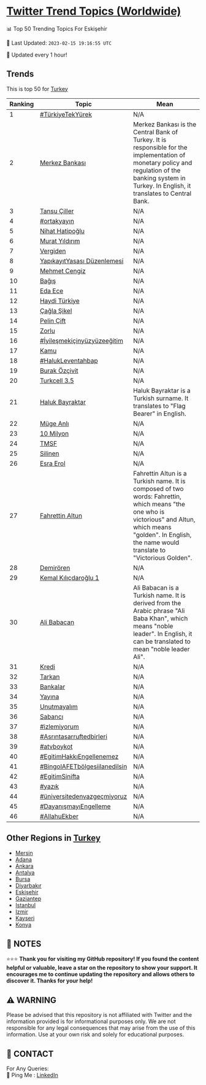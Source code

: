 [Twitter Trend Topics (Worldwide)](https://github.com/ErcinDedeoglu/Twitter-Trend-Topics)
==========


📊 Top 50 Trending Topics For Eskişehir

📆 Last Updated: `2023-02-15 19:16:55 UTC`

🔧 Updated every 1 hour!


## Trends

This is top 50 for [Turkey](</Turkey>)

| Ranking | Topic | Mean |
| ------- | ------------ | ------------ |
| 1 | [#TürkiyeTekYürek](http://twitter.com/search?q=%23T%c3%bcrkiyeTekY%c3%bcrek) | N/A |
| 2 | [Merkez Bankası](http://twitter.com/search?q=Merkez+Bankas%c4%b1) | Merkez Bankası is the Central Bank of Turkey. It is responsible for the implementation of monetary policy and regulation of the banking system in Turkey. In English, it translates to Central Bank. |
| 3 | [Tansu Çiller](http://twitter.com/search?q=Tansu+%c3%87iller) | N/A |
| 4 | [#ortakyayın](http://twitter.com/search?q=%23ortakyay%c4%b1n) | N/A |
| 5 | [Nihat Hatipoğlu](http://twitter.com/search?q=Nihat+Hatipo%c4%9flu) | N/A |
| 6 | [Murat Yıldırım](http://twitter.com/search?q=Murat+Y%c4%b1ld%c4%b1r%c4%b1m) | N/A |
| 7 | [Vergiden](http://twitter.com/search?q=Vergiden) | N/A |
| 8 | [YapıkayıtYasası Düzenlemesi](http://twitter.com/search?q=Yap%c4%b1kay%c4%b1tYasas%c4%b1+D%c3%bczenlemesi) | N/A |
| 9 | [Mehmet Cengiz](http://twitter.com/search?q=Mehmet+Cengiz) | N/A |
| 10 | [Bağış](http://twitter.com/search?q=Ba%c4%9f%c4%b1%c5%9f) | N/A |
| 11 | [Eda Ece](http://twitter.com/search?q=Eda+Ece) | N/A |
| 12 | [Haydi Türkiye](http://twitter.com/search?q=Haydi+T%c3%bcrkiye) | N/A |
| 13 | [Çağla Şikel](http://twitter.com/search?q=%c3%87a%c4%9fla+%c5%9eikel) | N/A |
| 14 | [Pelin Çift](http://twitter.com/search?q=Pelin+%c3%87ift) | N/A |
| 15 | [Zorlu](http://twitter.com/search?q=Zorlu) | N/A |
| 16 | [#İyileşmekiçinyüzyüzeeğitim](http://twitter.com/search?q=%23%c4%b0yile%c5%9fmeki%c3%a7iny%c3%bczy%c3%bczee%c4%9fitim) | N/A |
| 17 | [Kamu](http://twitter.com/search?q=Kamu) | N/A |
| 18 | [#HalukLeventahbap](http://twitter.com/search?q=%23HalukLeventahbap) | N/A |
| 19 | [Burak Özçivit](http://twitter.com/search?q=Burak+%c3%96z%c3%a7ivit) | N/A |
| 20 | [Turkcell 3.5](http://twitter.com/search?q=Turkcell+3.5) | N/A |
| 21 | [Haluk Bayraktar](http://twitter.com/search?q=Haluk+Bayraktar) | Haluk Bayraktar is a Turkish surname. It translates to "Flag Bearer" in English. |
| 22 | [Müge Anlı](http://twitter.com/search?q=M%c3%bcge+Anl%c4%b1) | N/A |
| 23 | [10 Milyon](http://twitter.com/search?q=10+Milyon) | N/A |
| 24 | [TMSF](http://twitter.com/search?q=TMSF) | N/A |
| 25 | [Silinen](http://twitter.com/search?q=Silinen) | N/A |
| 26 | [Esra Erol](http://twitter.com/search?q=Esra+Erol) | N/A |
| 27 | [Fahrettin Altun](http://twitter.com/search?q=Fahrettin+Altun) | Fahrettin Altun is a Turkish name. It is composed of two words: Fahrettin, which means "the one who is victorious" and Altun, which means "golden". In English, the name would translate to "Victorious Golden". |
| 28 | [Demirören](http://twitter.com/search?q=Demir%c3%b6ren) | N/A |
| 29 | [Kemal Kılıçdaroğlu 1](http://twitter.com/search?q=Kemal+K%c4%b1l%c4%b1%c3%a7daro%c4%9flu+1) | N/A |
| 30 | [Ali Babacan](http://twitter.com/search?q=Ali+Babacan) | Ali Babacan is a Turkish name. It is derived from the Arabic phrase "Ali Baba Khan", which means "noble leader". In English, it can be translated to mean "noble leader Ali". |
| 31 | [Kredi](http://twitter.com/search?q=Kredi) | N/A |
| 32 | [Tarkan](http://twitter.com/search?q=Tarkan) | N/A |
| 33 | [Bankalar](http://twitter.com/search?q=Bankalar) | N/A |
| 34 | [Yayına](http://twitter.com/search?q=Yay%c4%b1na) | N/A |
| 35 | [Unutmayalım](http://twitter.com/search?q=Unutmayal%c4%b1m) | N/A |
| 36 | [Sabancı](http://twitter.com/search?q=Sabanc%c4%b1) | N/A |
| 37 | [#izlemiyorum](http://twitter.com/search?q=%23izlemiyorum) | N/A |
| 38 | [#Asrıntasarruftedbirleri](http://twitter.com/search?q=%23Asr%c4%b1ntasarruftedbirleri) | N/A |
| 39 | [#atvboykot](http://twitter.com/search?q=%23atvboykot) | N/A |
| 40 | [#EgitimHakkıEngellenemez](http://twitter.com/search?q=%23EgitimHakk%c4%b1Engellenemez) | N/A |
| 41 | [#BingolAFETbölgesiilanedilsin](http://twitter.com/search?q=%23BingolAFETb%c3%b6lgesiilanedilsin) | N/A |
| 42 | [#EgitimSinifta](http://twitter.com/search?q=%23EgitimSinifta) | N/A |
| 43 | [#yazık](http://twitter.com/search?q=%23yaz%c4%b1k) | N/A |
| 44 | [#üniversitedenvazgeçmiyoruz](http://twitter.com/search?q=%23%c3%bcniversitedenvazge%c3%a7miyoruz) | N/A |
| 45 | [#DayanışmayıEngelleme](http://twitter.com/search?q=%23Dayan%c4%b1%c5%9fmay%c4%b1Engelleme) | N/A |
| 46 | [#AllahuEkber](http://twitter.com/search?q=%23AllahuEkber) | N/A |



## Other Regions in [Turkey](</Turkey>)

* [Mersin](</Turkey/Mersin.md>)
* [Adana](</Turkey/Adana.md>)
* [Ankara](</Turkey/Ankara.md>)
* [Antalya](</Turkey/Antalya.md>)
* [Bursa](</Turkey/Bursa.md>)
* [Diyarbakır](</Turkey/Diyarbakır.md>)
* [Eskişehir](</Turkey/Eskişehir.md>)
* [Gaziantep](</Turkey/Gaziantep.md>)
* [Istanbul](</Turkey/Istanbul.md>)
* [Izmir](</Turkey/Izmir.md>)
* [Kayseri](</Turkey/Kayseri.md>)
* [Konya](</Turkey/Konya.md>)



## 📝 NOTES

⭐⭐⭐ **Thank you for visiting my GitHub repository! If you found the content helpful or valuable, leave a star on the repository to show your support. It encourages me to continue updating the repository and allows others to discover it. Thanks for your help!**


## ⚠️ WARNING

Please be advised that this repository is not affiliated with Twitter and the information provided is for informational purposes only. We are not responsible for any legal consequences that may arise from the use of this information. Use at your own risk and solely for educational purposes.


## 📨 CONTACT

 For Any Queries:  
            🏓 Ping Me : [LinkedIn](https://www.linkedin.com/in/ercindedeoglu/)
